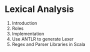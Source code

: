 # Lexical Analysis
1. Introduction
2. Roles
3. Implementation
4. Use ANTLR to generate Lexer
5. Regex and Parser Libraries in Scala
